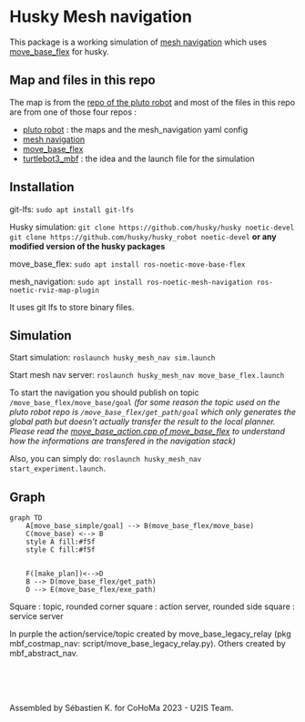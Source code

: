# Husky Mesh navigation

This package is a working simulation of [mesh navigation](https://github.com/uos/mesh_navigation) which uses [move_base_flex](https://github.com/magazino/move_base_flex) for husky.

## Map and files in this repo

The map is from the [repo of the pluto robot](https://github.com/uos/pluto_robot) and most of the files in this repo are from one of those four repos :

- [pluto robot](https://github.com/uos/pluto_robot) : the maps and the mesh_navigation yaml config
- [mesh navigation](https://github.com/uos/mesh_navigation)
- [move_base_flex](https://github.com/magazino/move_base_flex)
- [turtlebot3_mbf](https://github.com/Rayman/turtlebot3_mbf) : the idea and the launch file for the simulation

## Installation

git-lfs: `sudo apt install git-lfs`

Husky simulation: `git clone https://github.com/husky/husky noetic-devel`
`git clone https://github.com/husky/husky_robot noetic-devel` **or any modified version of the husky packages**

move_base_flex: `sudo apt install ros-noetic-move-base-flex`

mesh_navigation: `sudo apt install ros-noetic-mesh-navigation ros-noetic-rviz-map-plugin`

It uses git lfs to store binary files.

## Simulation

Start simulation: `roslaunch husky_mesh_nav sim.launch`

Start mesh nav server: `roslaunch husky_mesh_nav move_base_flex.launch`

To start the navigation you should publish on topic `/move_base_flex/move_base/goal` _(for some reason the topic used on the pluto robot repo is `/move_base_flex/get_path/goal` which only generates the global path but doesn't actually transfer the result to the local planner. Please read the [move_base_action.cpp of move_base_flex](https://github.com/magazino/move_base_flex/blob/master/mbf_abstract_nav/src/move_base_action.cpp) to understand how the informations are transfered in the navigation stack)_

Also, you can simply do: `roslaunch husky_mesh_nav start_experiment.launch`.

## Graph

```mermaid
graph TD
    A[move_base_simple/goal] --> B(move_base_flex/move_base)
    C(move_base) <--> B
    style A fill:#f5f
    style C fill:#f5f


    F([make_plan])<-->D
    B --> D(move_base_flex/get_path)
    D --> E(move_base_flex/exe_path)
```

Square : topic, rounded corner square : action server, rounded side square : service server

In purple the action/service/topic created by move_base_legacy_relay (pkg mbf_costmap_nav: script/move_base_legacy_relay.py). Others created by mbf_abstract_nav.

<br/>
<br/>
<br/>

Assembled by Sébastien K. for CoHoMa 2023 - U2IS Team.
